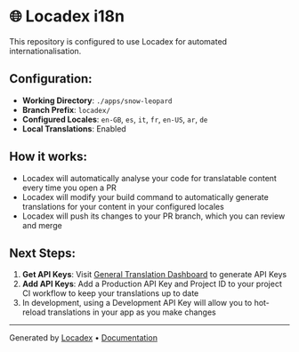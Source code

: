 # 🌐 Locadex i18n

This repository is configured to use Locadex for automated internationalisation.

## Configuration:

- **Working Directory**: `./apps/snow-leopard`
- **Branch Prefix**: `locadex/`
- **Configured Locales**: `en-GB`, `es`, `it`, `fr`, `en-US`, `ar`, `de`
- **Local Translations**: Enabled

## How it works:

- Locadex will automatically analyse your code for translatable content every time you open a PR
- Locadex will modify your build command to automatically generate translations for your content in your configured locales
- Locadex will push its changes to your PR branch, which you can review and merge

## Next Steps:
1. **Get API Keys**: Visit [General Translation Dashboard](https://dash.generaltranslation.com) to generate API Keys
2. **Add API Keys**: Add a Production API Key and Project ID to your project CI workflow to keep your translations up to date
3. In development, using a Development API Key will allow you to hot-reload translations in your app as you make changes

---

Generated by [Locadex](https://generaltranslation.com) • [Documentation](https://generaltranslation.com/docs)
